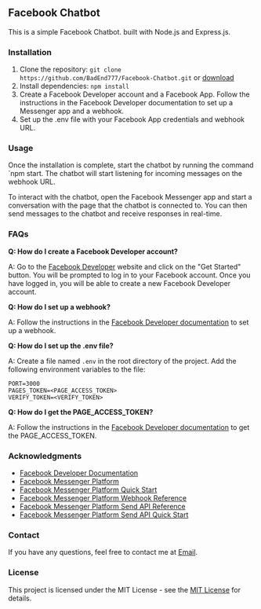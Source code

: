 ## Facebook Chatbot
This is a simple Facebook Chatbot. built with Node.js and Express.js.

### Installation
1. Clone the repository: `git clone https://github.com/BadEnd777/Facebook-Chatbot.git` or [download](https://github.com/BadEnd777/Facebook-Chatbot/archive/refs/heads/main.zip)
2. Install dependencies: `npm install`
3. Create a Facebook Developer account and a Facebook App. Follow the instructions in the Facebook Developer documentation to set up a Messenger app and a webhook.
4. Set up the .env file with your Facebook App credentials and webhook URL.

### Usage
Once the installation is complete, start the chatbot by running the command `npm start. The chatbot will start listening for incoming messages on the webhook URL.

To interact with the chatbot, open the Facebook Messenger app and start a conversation with the page that the chatbot is connected to. You can then send messages to the chatbot and receive responses in real-time.

### FAQs
**Q: How do I create a Facebook Developer account?**

A: Go to the [Facebook Developer](https://developers.facebook.com/) website and click on the "Get Started" button. You will be prompted to log in to your Facebook account. Once you have logged in, you will be able to create a new Facebook Developer account.

**Q: How do I set up a webhook?**

A: Follow the instructions in the [Facebook Developer documentation](https://developers.facebook.com/docs/messenger-platform/getting-started/webhook-setup) to set up a webhook.

**Q: How do I set up the .env file?**

A: Create a file named `.env` in the root directory of the project. Add the following environment variables to the file:

```
PORT=3000
PAGES_TOKEN=<PAGE_ACCESS_TOKEN>
VERIFY_TOKEN=<VERIFY_TOKEN>
```

**Q: How do I get the PAGE_ACCESS_TOKEN?**

A: Follow the instructions in the [Facebook Developer documentation](https://developers.facebook.com/docs/messenger-platform/getting-started/app-setup) to get the PAGE_ACCESS_TOKEN.

### Acknowledgments
* [Facebook Developer Documentation](https://developers.facebook.com/docs/messenger-platform)
* [Facebook Messenger Platform](https://developers.facebook.com/docs/messenger-platform)
* [Facebook Messenger Platform Quick Start](https://developers.facebook.com/docs/messenger-platform/quickstart)
* [Facebook Messenger Platform Webhook Reference](https://developers.facebook.com/docs/messenger-platform/reference/webhook-events)
* [Facebook Messenger Platform Send API Reference](https://developers.facebook.com/docs/messenger-platform/reference/send-api)
* [Facebook Messenger Platform Send API Quick Start](https://developers.facebook.com/docs/messenger-platform/send-messages)

### Contact
If you have any questions, feel free to contact me at [Email](mailto:badend23@hotmail.com).

### License
This project is licensed under the MIT License - see the [MIT License](https://opensource.org/licenses/MIT) for details.

